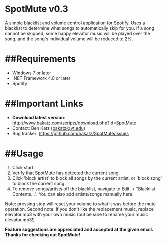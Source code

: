 SpotMute v0.3
================
A simple blacklist and volume control application for Spotify. Uses a blacklist to determine what songs to automatically skip for you. 
If a song cannot be skipped, some happy elevator music will be played over the song, and the song's individual volume will be reduced to 2%.

##Requirements
================
* Windows 7 or later
* .NET Framework 4.0 or later
* Spotify

##Important Links
================
* **Download latest version**: <http://www.bakatz.com/scripts/download.php?id=SpotMute>
* Contact: Ben Katz (<bakatz@vt.edu>)
* Bug tracker: <https://github.com/bakatz/SpotMute/issues>

##Usage
================

1. Click start.
1. Verify that SpotMute has detected the current song.
1. Click 'block artist' to block all songs by the current artist, or 'block song' to block the current song. 
1. To remove songs/artists off the blacklist, navigate to Edit -> "Blacklist Contents...". You can also add artists/songs manually here.


Note: pressing stop will reset your volume to what it was before the mute operation.
Second note: If you don't like the replacement music, replace elevator.mp3 with your own music (but be sure to rename your music elevator.mp3!)

**Feature suggestions are appreciated and accepted at the given email. Thanks for checking out SpotMute!**
